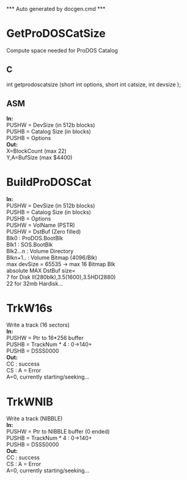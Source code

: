 *** Auto generated by docgen.cmd ***  

# GetProDOSCatSize  
 Compute space needed for ProDOS Catalog  

## C  
int getprodoscatsize (short int options, short int catsize, int devsize );    

## ASM  
**In:**  
 PUSHW = DevSize (in 512b blocks)  
 PUSHB = Catalog Size (in blocks)  
 PUSHB = Options  
**Out:**   
 X=BlockCount (max 22)  
 Y,A=BufSize  (max $4400)  

# BuildProDOSCat  
**In:**  
 PUSHW = DevSize (in 512b blocks)  
 PUSHB = Catalog Size (in blocks)  
 PUSHB = Options  
 PUSHW = VolName (PSTR)  
 PUSHW = DstBuf (Zero filled)  
  Blk0 : ProDOS.BootBlk  
  Blk1 : SOS.BootBlk  
  Blk2...n : Volume Directory  
  Blkn+1.. : Volume Bitmap (4096/Blk)  
  max devSize = 65535 ->  max 16 Bitmap Blk  
  absolute MAX DstBuf size=  
  7 for Disk II(280blk),3.5(1600),3.5HD(2880)  
  22 for 32mb Hardisk...  

# TrkW16s  
Write a track (16 sectors)  
**In:**  
 PUSHW = Ptr to 16*256 buffer  
 PUSHB = TrackNum * 4	: 0->140+	  
 PUSHB = DSSS0000  
**Out:**  
 CC : success  
 CS : A = Error  
      A=0, currently starting/seeking...  

# TrkWNIB  
Write a track (NIBBLE)  
**In:**  
 PUSHW = Ptr to NIBBLE buffer (0 ended)  
 PUSHB = TrackNum * 4	: 0->140+	  
 PUSHB = DSSS0000  
**Out:**  
 CC : success  
 CS : A = Error  
      A=0, currently starting/seeking...  
